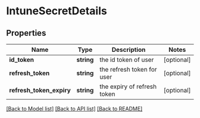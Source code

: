 # IntuneSecretDetails

## Properties
Name | Type | Description | Notes
------------ | ------------- | ------------- | -------------
**id_token** | **string** | the id token of user | [optional] 
**refresh_token** | **string** | the refresh token for user | [optional] 
**refresh_token_expiry** | **string** | the expiry of refresh token | [optional] 

[[Back to Model list]](../README.md#documentation-for-models) [[Back to API list]](../README.md#documentation-for-api-endpoints) [[Back to README]](../README.md)


